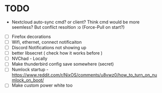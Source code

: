# TODO

- Nextcloud auto-sync cmd? or client? Think cmd would be more seemless? But conflict resoltion :o (Force-Pull on start?)

- [ ] Firefox decorations
- [ ] Wifi, ethernet, connect notificaiton
- [ ] Discord Notifications not showing up
- [ ] better libsecret ( check how it works before )
- [ ] NVChad - Locally
- [ ] Make thunderbird config save somewhere (secret)
- [ ] Numlock startup - <https://www.reddit.com/r/NixOS/comments/u8vwz0/how_to_turn_on_numlock_on_boot/>
- [ ] Make custom power white too

